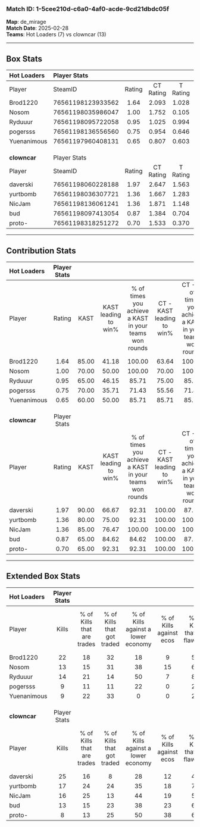 ### Match ID: 1-5cee210d-c6a0-4af0-acde-9cd21dbdc05f  
**Map**: de_mirage  
**Match Date**: 2025-02-28  
**Teams**: Hot Loaders (7) vs clowncar (13)  

---  

## Box Stats  

| **Hot Loaders** | Player Stats      |        |           |          |       |       |       |         |        |      |     |
| :- | :- | :-: | :-: | :-: | :-: | :-: | :-: | :-: | :-: | :-: | :-: |
| Player          | SteamID           | Rating | CT Rating | T Rating | KAST  |  ADR  | Kills | Assists | Deaths | K/D  | HS% |
| Brod1220        | 76561198123933562 |  1.64  |   2.093   |  1.028   | 85.00 | 107.0 |  22   |    2    |   13   | 1.69 | 45  |
| Nosom           | 76561198035986047 |  1.00  |   1.752   |  0.105   | 70.00 | 81.1  |  13   |   11    |   17   | 0.76 | 76  |
| Ryduuur         | 76561198095722058 |  0.95  |   1.025   |  0.994   | 65.00 | 81.6  |  14   |    6    |   18   | 0.78 | 35  |
| pogersss        | 76561198136556560 |  0.75  |   0.954   |  0.646   | 70.00 | 51.9  |   9   |    4    |   15   | 0.60 | 55  |
| Yuenanimous     | 76561197960408131 |  0.65  |   0.807   |  0.603   | 60.00 | 51.0  |   9   |    4    |   16   | 0.56 | 33  |
|                 |                   |        |           |          |       |       |       |         |        |      |     |
|                 |                   |        |           |          |       |       |       |         |        |      |     |
|                 |                   |        |           |          |       |       |       |         |        |      |     |
| **clowncar**    | Player Stats      |        |           |          |       |       |       |         |        |      |     |
| Player          | SteamID           | Rating | CT Rating | T Rating | KAST  |  ADR  | Kills | Assists | Deaths | K/D  | HS% |
| daverski        | 76561198060228188 |  1.97  |   2.647   |  1.563   | 90.00 | 142.5 |  25   |    7    |   12   | 2.08 | 52  |
| yurtbomb        | 76561198036307721 |  1.36  |   1.667   |  1.283   | 80.00 | 79.7  |  17   |    3    |   11   | 1.55 | 58  |
| NicJam          | 76561198136061241 |  1.36  |   1.871   |  1.148   | 85.00 | 90.4  |  16   |    8    |   13   | 1.23 | 50  |
| bud             | 76561198097413054 |  0.87  |   1.384   |  0.704   | 65.00 | 50.3  |  13   |    2    |   15   | 0.87 | 38  |
| proto-          | 76561198318251272 |  0.70  |   1.533   |  0.370   | 65.00 | 65.0  |   8   |    7    |   16   | 0.50 | 37  |
---  

## Contribution Stats  

| **Hot Loaders** | Player Stats |       |                      |                                                        |                           |                                                             |                          |                                                            |
| :- | :-: | :-: | :-: | :-: | :-: | :-: | :-: | :-: |
| Player          |    Rating    | KAST  | KAST leading to win% | % of times you achieve a KAST in your teams won rounds | CT - KAST leading to win% | CT - % of times you achieve a KAST in your teams won rounds | T - KAST leading to win% | T - % of times you achieve a KAST in your teams won rounds |
| Brod1220        |     1.64     | 85.00 |        41.18         |                         100.00                         |           63.64           |                           100.00                            |           0.00           |                            0.00                            |
| Nosom           |     1.00     | 70.00 |        50.00         |                         100.00                         |           70.00           |                           100.00                            |           0.00           |                            0.00                            |
| Ryduuur         |     0.95     | 65.00 |        46.15         |                         85.71                          |           75.00           |                            85.71                            |           0.00           |                            0.00                            |
| pogersss        |     0.75     | 70.00 |        35.71         |                         71.43                          |           55.56           |                            71.43                            |           0.00           |                            0.00                            |
| Yuenanimous     |     0.65     | 60.00 |        50.00         |                         85.71                          |           85.71           |                            85.71                            |           0.00           |                            0.00                            |
|                 |              |       |                      |                                                        |                           |                                                             |                          |                                                            |
|                 |              |       |                      |                                                        |                           |                                                             |                          |                                                            |
|                 |              |       |                      |                                                        |                           |                                                             |                          |                                                            |
| **clowncar**    | Player Stats |       |                      |                                                        |                           |                                                             |                          |                                                            |
| Player          |    Rating    | KAST  | KAST leading to win% | % of times you achieve a KAST in your teams won rounds | CT - KAST leading to win% | CT - % of times you achieve a KAST in your teams won rounds | T - KAST leading to win% | T - % of times you achieve a KAST in your teams won rounds |
| daverski        |     1.97     | 90.00 |        66.67         |                         92.31                          |          100.00           |                            87.50                            |          45.45           |                           100.00                           |
| yurtbomb        |     1.36     | 80.00 |        75.00         |                         92.31                          |          100.00           |                           100.00                            |          50.00           |                           80.00                            |
| NicJam          |     1.36     | 85.00 |        76.47         |                         100.00                         |          100.00           |                           100.00                            |          55.56           |                           100.00                           |
| bud             |     0.87     | 65.00 |        84.62         |                         84.62                          |          100.00           |                            87.50                            |          66.67           |                           80.00                            |
| proto-          |     0.70     | 65.00 |        92.31         |                         92.31                          |          100.00           |                           100.00                            |          80.00           |                           80.00                            |
---  

## Extended Box Stats  

| **Hot Loaders** | Player Stats |                            |                            |                                    |                         |                              |                                 |        |                             |                                     |                          |                               |                            |
| :- | :-: | :-: | :-: | :-: | :-: | :-: | :-: | :-: | :-: | :-: | :-: | :-: | :-: |
| Player          |    Kills     | % of Kills that are trades | % of Kills that got traded | % of Kills against a lower economy | % of Kills against ecos | % of Kills that are flawless | % of Kills that are close duels | Deaths | % of Deaths that get traded | % of Deaths against a lower economy | % of Deaths against ecos | % of Deaths that are flawless | % of Deaths that are close |
| Brod1220        |      22      |             18             |             32             |                 18                 |            9            |              55              |                0                |   13   |              8              |                 15                  |            0             |              54               |             8              |
| Nosom           |      13      |             15             |             31             |                 38                 |           15            |              69              |                8                |   17   |             18              |                 18                  |            6             |              53               |             12             |
| Ryduuur         |      14      |             21             |             14             |                 50                 |            7            |              86              |                0                |   18   |             17              |                 17                  |            0             |              72               |             11             |
| pogersss        |      9       |             11             |             11             |                 22                 |            0            |              22              |               33                |   15   |             20              |                 13                  |            0             |              60               |             0              |
| Yuenanimous     |      9       |             22             |             33             |                 0                  |            0            |              22              |                0                |   16   |             19              |                 13                  |            0             |              69               |             6              |
|                 |              |                            |                            |                                    |                         |                              |                                 |        |                             |                                     |                          |                               |                            |
|                 |              |                            |                            |                                    |                         |                              |                                 |        |                             |                                     |                          |                               |                            |
|                 |              |                            |                            |                                    |                         |                              |                                 |        |                             |                                     |                          |                               |                            |
| **clowncar**    | Player Stats |                            |                            |                                    |                         |                              |                                 |        |                             |                                     |                          |                               |                            |
| Player          |    Kills     | % of Kills that are trades | % of Kills that got traded | % of Kills against a lower economy | % of Kills against ecos | % of Kills that are flawless | % of Kills that are close duels | Deaths | % of Deaths that get traded | % of Deaths against a lower economy | % of Deaths against ecos | % of Deaths that are flawless | % of Deaths that are close |
| daverski        |      25      |             16             |             8              |                 28                 |           12            |              48              |               12                |   12   |             17              |                 17                  |            8             |              75               |             8              |
| yurtbomb        |      17      |             24             |             24             |                 35                 |           18            |              76              |                6                |   11   |             27              |                  9                  |            9             |              55               |             9              |
| NicJam          |      16      |             25             |             13             |                 44                 |           19            |              56              |               13                |   13   |             23              |                 23                  |            15            |              46               |             8              |
| bud             |      13      |             15             |             23             |                 38                 |           23            |              69              |                0                |   15   |             27              |                 27                  |            7             |              60               |             0              |
| proto-          |      8       |             13             |             25             |                 50                 |           38            |              63              |                0                |   16   |             31              |                 25                  |            6             |              50               |             6              |
